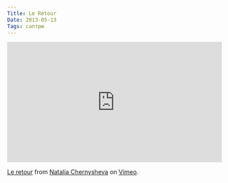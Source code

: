 ```yaml
---
Title: Le Retour
Date: 2013-05-13
Tags: саптрю
---
```


<div class="text"><iframe src="http://player.vimeo.com/video/63082999" width="500" height="281" frameborder="0" webkitallowfullscreen="webkitallowfullscreen" mozallowfullscreen="mozallowfullscreen" allowfullscreen="allowfullscreen"></iframe> <p><a href="http://vimeo.com/63082999">Le retour</a> from <a href="http://vimeo.com/user13095550">Natalia Chernysheva</a> on <a href="http://vimeo.com">Vimeo</a>.</p></div>